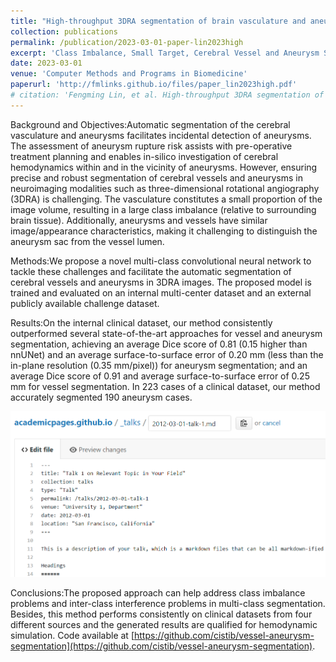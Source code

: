 ```yaml
---
title: "High-throughput 3DRA segmentation of brain vasculature and aneurysms using deep learning"
collection: publications
permalink: /publication/2023-03-01-paper-lin2023high
excerpt: 'Class Imbalance, Small Target, Cerebral Vessel and Aneurysm Segmentation'
date: 2023-03-01
venue: 'Computer Methods and Programs in Biomedicine'
paperurl: 'http://fmlinks.github.io/files/paper_lin2023high.pdf'
# citation: 'Fengming Lin, et al. High-throughput 3DRA segmentation of brain vasculature and aneurysms using deep learning. Computer Methods and Programs in Biomedicine, 230, 107355.'
---
```


Background and Objectives:Automatic segmentation of the cerebral vasculature and aneurysms facilitates incidental detection of aneurysms. The assessment of aneurysm rupture risk assists with pre-operative treatment planning and enables in-silico investigation of cerebral hemodynamics within and in the vicinity of aneurysms. However, ensuring precise and robust segmentation of cerebral vessels and aneurysms in neuroimaging modalities such as three-dimensional rotational angiography (3DRA) is challenging. The vasculature constitutes a small proportion of the image volume, resulting in a large class imbalance (relative to surrounding brain tissue). Additionally, aneurysms and vessels have similar image/appearance characteristics, making it challenging to distinguish the aneurysm sac from the vessel lumen.

Methods:We propose a novel multi-class convolutional neural network to tackle these challenges and facilitate the automatic segmentation of cerebral vessels and aneurysms in 3DRA images. The proposed model is trained and evaluated on an internal multi-center dataset and an external publicly available challenge dataset.

Results:On the internal clinical dataset, our method consistently outperformed several state-of-the-art approaches for vessel and aneurysm segmentation, achieving an average Dice score of 0.81 (0.15 higher than nnUNet) and an average surface-to-surface error of 0.20 mm (less than the in-plane resolution (0.35 mm/pixel)) for aneurysm segmentation; and an average Dice score of 0.91 and average surface-to-surface error of 0.25 mm for vessel segmentation. In 223 cases of a clinical dataset, our method accurately segmented 190 aneurysm cases.


![Editing a markdown file for a talk](/images/editing-talk.png)


Conclusions:The proposed approach can help address class imbalance problems and inter-class interference problems in multi-class segmentation. Besides, this method performs consistently on clinical datasets from four different sources and the generated results are qualified for hemodynamic simulation. Code available at [https://github.com/cistib/vessel-aneurysm-segmentation](https://github.com/cistib/vessel-aneurysm-segmentation).
